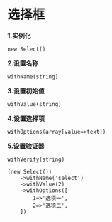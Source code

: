 选择框
===============

**1.实例化**

`new Select()`

**2.设置名称**

`withName(string)`

**3.设置初始值**

`withValue(string)`

**4.设置选择项**

`withOptions(array[value=>text])`

**5.设置验证器**

`withVerify(string)`

```
(new Select())
    ->withName('select')
    ->withValue(2)
    ->withOptions([
        1=>'选项一',
        2=>'选项二',
    ])
```
